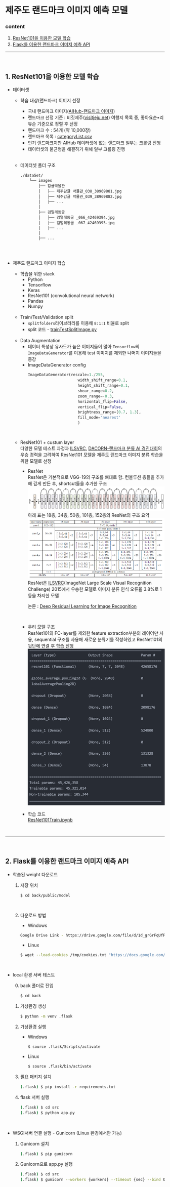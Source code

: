 # 제주도 랜드마크 이미지 예측 모델
### content
1. [ResNet101을 이용한 모델 학습](#1-resnet101을-이용한-모델-학습)
2. [Flask를 이용한 랜드마크 이미지 예측 API](#2-flask를-이용한-랜드마크-이미지-예측-api)

---
<br>

## 1. ResNet101을 이용한 모델 학습

* 데이터셋

    * 학습 대상(랜드마크) 이미지 선정
        * 국내 랜드마크 이미지([AIHub-랜드마크 이미지](https://aihub.or.kr/aidata/8009))
        * 랜드마크 선정 기준 : 비짓제주([visitjeju.net](https://www.visitjeju.net/kr)) 여행지 목록 중, 좋아요순•리뷰순 기준으로 정렬 후 선정
        * 랜드마크 수 : 54개 (약 10,000장)
        * 랜드마크 목록 :  [categoryList.csv](./back/public/categoryList.csv)
        * 인기 랜드마크지만 AIHub 데이터셋에 없는 랜드마크 일부는 크롤링 진행
        * 데이터셋의 불균형을 해결하기 위해 일부 크롤링 진행

        <br>
    * 데이터셋 폴더 구조
        ```
        ./dataSet/
            └── images
                ├── 감귤박물관
                │   ├── 제주감귤 박물관_038_38969881.jpg
                │   ├── 제주감귤 박물관_039_38969882.jpg
                │   ├── ...
                │
                ├── 검멀레동굴
                │   ├── 검멀레동굴 _066_42469394.jpg
                │   ├── 검멀레동굴 _067_42469395.jpg
                │   ├── ...
                │
                ├── ...
            
        ```
<br>

* 제주도 랜드마크 이미지 학습
    * 학습을 위한 stack
        - Python
        - Tensorflow
        - Keras
        - ResNet101 (convolutional neural network)
        - Pandas
        - Numpy

    <br>

    * Train/Test/Validation split   
        * ```splitfolders```라이브러리를 이용해 ```8:1:1``` 비율로 split   
        * split 코드 - [trainTestSplitImage.py](./utils/trainTestSplitImage.py)   
    <br>

    * Data Augmentation
        * 데이터 특성상 유사도가 높은 이미지들이 많아 ```Tensorflow```의 ```ImageDataGenerator```를 이용해 test 이미지를 제외한 나머지 이미지들을 증강
        * ImageDataGenerator config
            ```python
            ImageDataGenerator(rescale=1./255,
                                  width_shift_range=0.1,
                                  height_shift_range=0.1,
                                  shear_range=0.2,
                                  zoom_range=-0.3,
                                  horizontal_flip=False,
                                  vertical_flip=False,
                                  brightness_range=[0.7, 1.3],
                                  fill_mode='nearest'
                                  )
            ```
    <br>

    * ResNet101 + custum layer   
        다양한 모델 테스트 과정과 [ILSVRC](https://www.image-net.org/challenges/LSVRC/), [DACORN-랜드마크 분류 AI 경진대회](https://dacon.io/competitions/official/235585/overview/description)의 우승 경력을 고려하여 ResNet101 모델을 제주도 랜드마크 이미지 분류 학습을 위한 모델로 선정
        * ResNet   
            ResNet은 기본적으로 VGG-19의 구조를 뼈대로 함. 컨볼루션 층들을 추가해 깊게 만든 후, shortcut들을 추가한 구조   
            ![resnet-architecture](./wiki/img/resnet.png)    
            아래 표는 18층, 34층, 50층, 101층, 152층의 ResNet의 구조 요약   
            ![resnet18~152](./wiki/img/resnet18~152.png)   
            ResNet은 [ILSVRC](https://www.image-net.org/challenges/LSVRC/)(ImageNet Large Scale Visual Recognition Challenge) 2015에서 우승한 모델로 이미지 분류 인식 오류율 3.8%로 1등을 차지한 모델   
               
            논문 : [Deep Residual Learning for Image Recognition](https://arxiv.org/abs/1512.03385)

        <br>

        * 우리 모델 구조   
            ResNet101의 FC-layer를 제외한 feature extraction부분의 레이어만 사용, sequential 구조를 사용해 새로운 분류기를 작성하였고 ResNet101의 뒷단에 연결 후 학습 진행   
            ![ourmodel](./wiki/img/ourmodel.png)   
        
        * 학습 코드   
            [ResNet101Train.ipynb](./model/ResNet101Train.ipynb)
        
<br>

---

<br>

## 2. Flask를 이용한 랜드마크 이미지 예측 API
* 학습된 weight 다운로드 
    1. 저장 위치   
        ```
        $ cd back/public/model
        ```   
    <br>

    2. 다운로드 방법   
        - Windows   

        ```sh
        Google Drive Link - https://drive.google.com/file/d/1d_grGrFqUfF6AFpfu-JHFuPo6FK9rZHT/view?usp=sharing
        ```   

        - Linux   

        ```sh
        $ wget --load-cookies /tmp/cookies.txt "https://docs.google.com/uc?export=download&confirm=$(wget --quiet --save-cookies /tmp/cookies.txt --keep-session-cookies --no-check-certificate 'https://docs.google.com/uc?export=download&id=1d_grGrFqUfF6AFpfu-JHFuPo6FK9rZHT' -O- | sed -rn 's/.*confirm=([0-9A-Za-z_]+).*/\1\n/p')&id=1d_grGrFqUfF6AFpfu-JHFuPo6FK9rZHT" -O model.h5 && rm -rf /tmp/cookies.txt
        ```
        <br>

* local 환경 서버 테스트   

  0. back 폴더로 진입
      ```sh
      $ cd back
      ```

  1. 가상환경 생성
      ```sh
      $ python -m venv .flask
      ```
  2. 가상환경 실행
      - Windows
        ```sh
        $ source .flask/Scripts/activate
        ```
      - Linux
        ```sh
        $ source .flask/bin/activate
        ```
  3. 필요 패키지 설치
      ```sh
      (.flask) $ pip install -r requirements.txt
      ```
  4. flask 서버 실행
      ```sh
      (.flask) $ cd src
      (.flask) $ python app.py
      ```
      <br>

* WSGI서버 연결 실행 - Gunicorn (Linux 환경에서만 가능)
  1. Gunicorn 설치
      ```sh
      (.flask) $ pip gunicorn
      ```
  2. Gunicorn으로 app.py 실행
      ```sh
      (.flask) $ cd src
      (.flask) $ gunicorn --workers {workers} --timeout {sec} --bind 0.0.0.0:{port} wsgi:application
      ```
